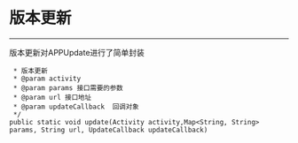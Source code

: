 # 版本更新

---

版本更新对APPUpdate进行了简单封装

```
 * 版本更新
 * @param activity
 * @param params 接口需要的参数
 * @param url 接口地址
 * @param updateCallback  回调对象
 */
public static void update(Activity activity,Map<String, String> params, String url, UpdateCallback updateCallback)
```



